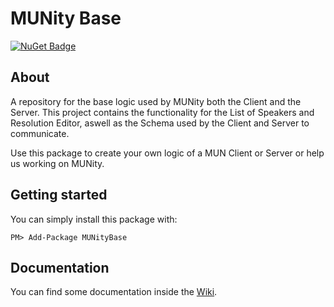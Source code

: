 # MUNity Base
[![NuGet Badge](https://buildstats.info/nuget/MUNityBase)](https://www.nuget.org/packages/MUNityBase/)

## About
A repository for the base logic used by MUNity both the Client and the Server.
This project contains the functionality for the List of Speakers and Resolution Editor, aswell as the Schema used by the Client and Server to communicate.

Use this package to create your own logic of a MUN Client or Server or help us working on MUNity.

## Getting started

You can simply install this package with:

```
PM> Add-Package MUNityBase
```

## Documentation

You can find some documentation inside the [Wiki](https://github.com/PeerConradi/munityData/wiki).
